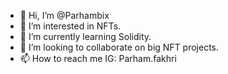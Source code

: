 - 👋 Hi, I’m @Parhambix
- 👀 I’m interested in NFTs.
- 🌱 I’m currently learning Solidity.
- 💞️ I’m looking to collaborate on big NFT projects.
- 📫 How to reach me IG: Parham.fakhri
